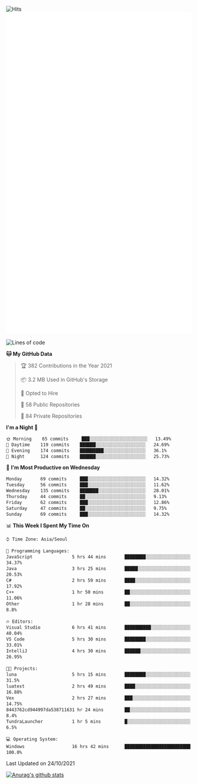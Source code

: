 ![Hits](https://hits.seeyoufarm.com/api/count/incr/badge.svg?url=https%3A%2F%2Fgithub.com%2Fkokose1234&count_bg=%2379C83D&title_bg=%23555555&icon=apple.svg&icon_color=%23E7E7E7&title=hits&edge_flat=false)
<br/>
![Metrics](https://github.com/kokose1234/kokose1234/blob/main/github-metrics.svg)

<!--START_SECTION:waka-->
![Lines of code](https://img.shields.io/badge/From%20Hello%20World%20I%27ve%20Written-11.7%20million%20lines%20of%20code-blue)

**🐱 My GitHub Data** 

> 🏆 382 Contributions in the Year 2021
 > 
> 📦 3.2 MB Used in GitHub's Storage 
 > 
> 💼 Opted to Hire
 > 
> 📜 58 Public Repositories 
 > 
> 🔑 84 Private Repositories  
 > 
**I'm a Night 🦉** 

```text
🌞 Morning    65 commits     ███░░░░░░░░░░░░░░░░░░░░░░   13.49% 
🌆 Daytime    119 commits    ██████░░░░░░░░░░░░░░░░░░░   24.69% 
🌃 Evening    174 commits    █████████░░░░░░░░░░░░░░░░   36.1% 
🌙 Night      124 commits    ██████░░░░░░░░░░░░░░░░░░░   25.73%

```
📅 **I'm Most Productive on Wednesday** 

```text
Monday       69 commits     ███░░░░░░░░░░░░░░░░░░░░░░   14.32% 
Tuesday      56 commits     ███░░░░░░░░░░░░░░░░░░░░░░   11.62% 
Wednesday    135 commits    ███████░░░░░░░░░░░░░░░░░░   28.01% 
Thursday     44 commits     ██░░░░░░░░░░░░░░░░░░░░░░░   9.13% 
Friday       62 commits     ███░░░░░░░░░░░░░░░░░░░░░░   12.86% 
Saturday     47 commits     ██░░░░░░░░░░░░░░░░░░░░░░░   9.75% 
Sunday       69 commits     ███░░░░░░░░░░░░░░░░░░░░░░   14.32%

```


📊 **This Week I Spent My Time On** 

```text
⌚︎ Time Zone: Asia/Seoul

💬 Programming Languages: 
JavaScript               5 hrs 44 mins       ████████░░░░░░░░░░░░░░░░░   34.37% 
Java                     3 hrs 25 mins       █████░░░░░░░░░░░░░░░░░░░░   20.53% 
C#                       2 hrs 59 mins       ████░░░░░░░░░░░░░░░░░░░░░   17.92% 
C++                      1 hr 50 mins        ██░░░░░░░░░░░░░░░░░░░░░░░   11.06% 
Other                    1 hr 28 mins        ██░░░░░░░░░░░░░░░░░░░░░░░   8.8%

🔥 Editors: 
Visual Studio            6 hrs 41 mins       ██████████░░░░░░░░░░░░░░░   40.04% 
VS Code                  5 hrs 30 mins       ████████░░░░░░░░░░░░░░░░░   33.01% 
IntelliJ                 4 hrs 30 mins       ██████░░░░░░░░░░░░░░░░░░░   26.95%

🐱‍💻 Projects: 
luna                     5 hrs 15 mins       ████████░░░░░░░░░░░░░░░░░   31.5% 
luatest                  2 hrs 49 mins       ████░░░░░░░░░░░░░░░░░░░░░   16.88% 
Vex                      2 hrs 27 mins       ███░░░░░░░░░░░░░░░░░░░░░░   14.75% 
8443762cd944997da538711631 hr 24 mins        ██░░░░░░░░░░░░░░░░░░░░░░░   8.4% 
TundraLauncher           1 hr 5 mins         █░░░░░░░░░░░░░░░░░░░░░░░░   6.5%

💻 Operating System: 
Windows                  16 hrs 42 mins      █████████████████████████   100.0%

```


 Last Updated on 24/10/2021
<!--END_SECTION:waka-->

[![Anurag's github stats](https://github-readme-stats.vercel.app/api?username=kokose1234&theme=dracula)](https://github.com/anuraghazra/github-readme-stats)



	
